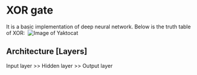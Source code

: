 # XOR gate 

It is a basic implementation of deep neural network. Below is the truth table of XOR:
&nbsp;![Image of Yaktocat](https://www.electronicshub.org/wp-content/uploads/2015/07/TRUTH-TABLE-1.jpg)


## Architecture [Layers] 
Input layer >> Hidden layer >> Output layer

